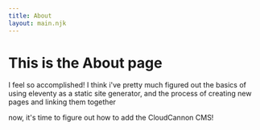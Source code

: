 ```yaml
---
title: About
layout: main.njk
---
```


# This is the About page

I feel so accomplished! I think i've pretty much figured out the basics of using eleventy as a static site generator, and the process of creating new pages and linking them together 

now, it's time to figure out how to add the CloudCannon CMS!